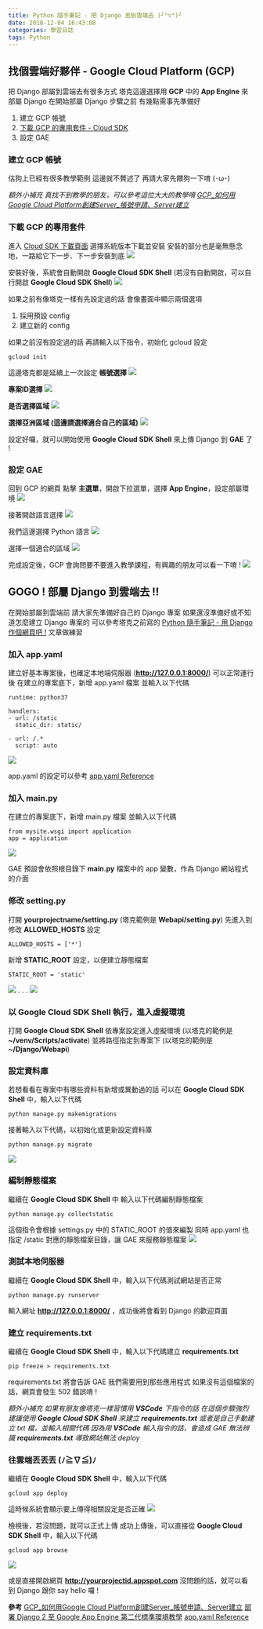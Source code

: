```yaml
---
title: Python 隨手筆記 - 把 Django 丟到雲端去 (╯°▽°)╯
date: 2018-12-04 16:43:08
categories: 學習日誌
tags: Python
---
```

## **找個雲端好夥伴 - Google Cloud Platform (GCP)**
把 Django 部屬到雲端去有很多方式
塔克這邊選擇用 **GCP** 中的 **App Engine** 來部屬 Django
在開始部屬 Django 步驟之前
有幾點需事先準備好
1. 建立 GCP 帳號
2. [下載 GCP 的專用套件 - Cloud SDK](https://cloud.google.com/sdk/)
3. 設定 GAE

### **建立 GCP 帳號**
估狗上已經有很多教學範例
這邊就不贅述了
再請大家先餵狗一下唷 (･ω･)

*額外小補充
真找不到教學的朋友，可以參考這位大大的教學唷
[GCP_如何用Google Cloud Platform創建Server_帳號申請、Server建立](http://kuanzi9487.blogspot.com/2017/09/gcpgoogle-cloud-platformserverserver.html)*

### **下載 GCP 的專用套件**
進入 [Cloud SDK 下載頁面](https://cloud.google.com/sdk/)
選擇系統版本下載並安裝
安裝的部分也是毫無懸念地，一路給它下一步、下一步安裝到底
![](https://imgur.com/tdtfAb3.png)

安裝好後，系統會自動開啟 **Google Cloud SDK Shell**
(若沒有自動開啟，可以自行開啟 **Google Cloud SDK Shell**)
![](https://imgur.com/3FFOPKO.png)

如果之前有像塔克一樣有先設定過的話
會像畫面中顯示兩個選項
1. 採用預設 config
2. 建立新的 config

如果之前沒有設定過的話
再請輸入以下指令，初始化 gcloud 設定
```
gcloud init
```

這邊塔克都是延續上一次設定
**帳號選擇**
![](https://imgur.com/PIXYAkW.png)

**專案ID選擇**
![](https://imgur.com/XTPa7Sb.png)

**是否選擇區域**
![](https://imgur.com/VZkfjaD.png)

**選擇亞洲區域 (這邊請選擇適合自己的區域)**
![](https://imgur.com/sotp8WE.png)

設定好囉，就可以開始使用 **Google Cloud SDK Shell** 來上傳 Django 到 **GAE** 了 !
### **設定 GAE**
回到 GCP 的網頁
點擊 **主選單**，開啟下拉選單，選擇 **App Engine**，設定部屬環境
![](https://imgur.com/IppTm98.png)

接著開啟語言選擇
![](https://imgur.com/8CNZE7F.png)

我們這邊選擇 Python 語言
![](https://imgur.com/Y0wetxP.png)

選擇一個適合的區域
![](https://imgur.com/m0yoU48.png)

完成設定後，GCP 會詢問要不要進入教學課程，有興趣的朋友可以看一下唷 !
![](https://imgur.com/EKtaFx6.png)

## **GOGO ! 部屬 Django 到雲端去 !!**
在開始部屬到雲端前
請大家先準備好自己的 Django 專案
如果還沒準備好或不知道怎麼建立 Django 專案的
可以參考塔克之前寫的 [Python 隨手筆記 - 用 Django 作個網頁吧 !](https://happyhand.github.io/2018/11/28/Python-%E9%9A%A8%E6%89%8B%E7%AD%86%E8%A8%98-%E7%94%A8-Django-%E4%BD%9C%E5%80%8B%E7%B6%B2%E9%A0%81%E5%90%A7/) 文章做練習

### **加入 app.yaml**
建立好基本專案後，也確定本地端伺服器 (**http://127.0.0.1:8000/**) 可以正常運行後
在建立的專案底下，新增 app.yaml 檔案
並輸入以下代碼
```
runtime: python37

handlers:
- url: /static
  static_dir: static/

- url: /.*
  script: auto
```
![](https://imgur.com/Zb6ShmK.png)

app.yaml 的設定可以參考 [app.yaml Reference](https://cloud.google.com/appengine/docs/standard/python3/config/appref)
### **加入 main.py**
在建立的專案底下，新增 main.py 檔案
並輸入以下代碼
```
from mysite.wsgi import application
app = application
```
![](https://imgur.com/eexbczx.png)

GAE 預設會依照根目錄下 **main.py** 檔案中的 app 變數，作為 Django 網站程式的介面
### **修改 setting.py**
打開 **yourprojectname/setting.py** (塔克範例是 **Webapi/setting.py**)
先進入到
修改 **ALLOWED_HOSTS** 設定
```
ALLOWED_HOSTS = ['*']
```
新增 **STATIC_ROOT** 設定，以便建立靜態檔案
```
STATIC_ROOT = 'static'
```
![](https://imgur.com/WoySscN.png)
.
.
.
![](https://imgur.com/S6bhVWk.png)
### **以 Google Cloud SDK Shell 執行，進入虛擬環境**
打開 **Google Cloud SDK Shell** 
依專案設定進入虛擬環境 (以塔克的範例是 **~/venv/Scripts/activate**)
並將路徑指定到專案下 (以塔克的範例是 **~/Django/Webapi**)
### **設定資料庫**
若想看看在專案中有哪些資料有新增或異動過的話
可以在 **Google Cloud SDK Shell** 中，輸入以下代碼
```
python manage.py makemigrations
```
接著輸入以下代碼，以初始化或更新設定資料庫
```
python manage.py migrate
```
![](https://imgur.com/argVuot.png)

### **編制靜態檔案**
繼續在 **Google Cloud SDK Shell** 中
輸入以下代碼編制靜態檔案
```
python manage.py collectstatic
```
這個指令會根據 settings.py 中的 STATIC_ROOT 的值來編製
同時 app.yaml 也指定 /static 對應的靜態檔案目錄，讓 GAE 來服務靜態檔案
![](https://imgur.com/tB4z5oi.png)

### **測試本地伺服器**
繼續在 **Google Cloud SDK Shell** 中，輸入以下代碼測試網站是否正常
```
python manage.py runserver
```
輸入網址 **http://127.0.0.1:8000/** ，成功後將會看到 Django 的歡迎頁面
### **建立 requirements.txt**
繼續在 **Google Cloud SDK Shell** 中，輸入以下代碼建立 **requirements.txt**
```
pip freeze > requirements.txt
```
requirements.txt 將會告訴 GAE 我們需要用到那些應用程式
如果沒有這個檔案的話，網頁會發生 502 錯誤唷 !

*額外小補充
如果有朋友像塔克一樣習慣用 **VSCode** 下指令的話
在這個步驟強烈建議使用 **Google Cloud SDK Shell** 來建立 **requirements.txt**
或者是自己手動建立 txt 檔，並輸入相關代碼
因為用 **VSCode** 輸入指令的話，會造成 GAE 無法辨識 **requirements.txt**
導致網站無法 deploy*

### **往雲端丟丟丟 (ﾉ≧∇≦)ﾉ**
繼續在 **Google Cloud SDK Shell** 中，輸入以下代碼
```
gcloud app deploy
```
這時候系統會顯示要上傳得相關設定是否正確
![](https://imgur.com/ls6eFK4.png)

檢視後，若沒問題，就可以正式上傳
成功上傳後，可以直接從 **Google Cloud SDK Shell** 中，輸入以下代碼
```
gcloud app browse
```
![](https://imgur.com/hXLcCwu.png)

或是直接開啟網頁 **http://yourprojectid.appspot.com**
沒問題的話，就可以看到 Django 跟你 say hello 囉 !

**參考**
[GCP_如何用Google Cloud Platform創建Server_帳號申請、Server建立](http://kuanzi9487.blogspot.com/2017/09/gcpgoogle-cloud-platformserverserver.html)
[部署 Django 2 至 Google App Engine 第二代標準環境教學](https://blog.uccloud.com.tw/2018/10/28/%E9%83%A8%E7%BD%B2-django-2-%E8%87%B3-app-engine-2nd-%E6%A8%99%E6%BA%96%E7%92%B0%E5%A2%83%E6%95%99%E5%AD%B8/)
[app.yaml Reference](https://cloud.google.com/appengine/docs/standard/python3/config/appref)